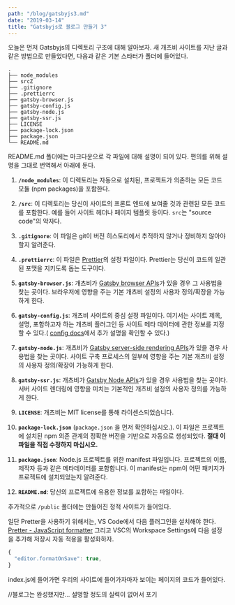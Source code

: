 ```yaml
---
path: "/blog/gatsbyjs3.md"
date: "2019-03-14"
title: "Gatsbyjs로 블로그 만들기 3"
---
```


오늘은 먼저 Gatsbyjs의 디렉토리 구조에 대해 알아보자.
새 개츠비 사이트를 지난 글과 같은 방법으로 만들었다면, 다음과 같은 기본 스타터가 폴더에 들어있다.

    .
    ├── node_modules
    ├── srcZ
    ├── .gitignore
    ├── .prettierrc
    ├── gatsby-browser.js
    ├── gatsby-config.js
    ├── gatsby-node.js
    ├── gatsby-ssr.js
    ├── LICENSE
    ├── package-lock.json
    ├── package.json
    └── README.md

README.md 폴더에는 마크다운으로 각 파일에 대해 설명이 되어 있다. 편의를 위해 설명을 그대로 번역해서 아래에 둔다.

1. **`/node_modules`**: 이 디렉토리는 자동으로 설치된, 프로젝트가 의존하는 모든 코드 모듈 (npm packages)을 포함한다.

2. **`/src`**: 이 디렉토리는 당신이 사이트의 프론트 엔드에 보여줄 것과 관련된 모든 코드를 포함한다. 예를 들어 사이트 헤더나 페이지 템플릿 등이다. `src`는 "source code"의 약자다.

3. **`.gitignore`**: 이 파일은 git이 버전 히스토리에서 추적하지 않거나 정비하지 않아야 할지 알려준다.

4. **`.prettierrc`**: 이 파일은 [Prettier](https://prettier.io/)의 설정 파일이다. Prettier는 당신이 코드의 일관된 포맷을 지키도록 돕는 도구이다.

5. **`gatsby-browser.js`**: 개츠비가 [Gatsby browser APIs](https://www.gatsbyjs.org/docs/browser-apis/)가 있을 경우 그 사용법을 찾는 곳이다. 브라우저에 영향을 주는 기본 개츠비 설정의 사용자 정의/확장을 가능하게 한다.

6. **`gatsby-config.js`**: 개츠비 사이트의 중심 설정 파일이다. 여기서는 사이트 제목, 설명, 포함하고자 하는 개츠비 플러그인 등 사이트 메타 데이터에 관한 정보를 지정할 수 있다.( [config docs](https://www.gatsbyjs.org/docs/gatsby-config/)에서 추가 설명을 확인할 수 있다.)

7. **`gatsby-node.js`**: 개츠비가 [Gatsby server-side rendering APIs](https://www.gatsbyjs.org/docs/ssr-apis/)가 있을 경우 사용법을 찾는 곳이다. 사이트 구축 프로세스의 일부에 영향을 주는 기본 개츠비 설정의 사용자 정의/확장이 가능하게 한다.

8. **`gatsby-ssr.js`**: 개츠비가 [Gatsby Node APIs](https://www.gatsbyjs.org/docs/node-apis/)가 있을 경우 사용법을 찾는 곳이다. 서버 사이드 렌더링에 영향을 미치는 기본적인 개츠비 설정의 사용자 정의를 가능하게 한다.

9. **`LICENSE`**: 개츠비는 MIT license를 통해 라이센스되었습니다.

10. **`package-lock.json`** (`package.json` 을 먼저 확인하십시오.). 이 파일은 프로젝트에 설치된 npm 의존 관계의 정확한 버전을 기반으로 자동으로 생성되었다. **절대 이 파일을 직접 수정하지 마십시오.**

11. **`package.json`**: Node.js 프로젝트를 위한 manifest 파일입니다. 프로젝트의 이름, 제작자 등과 같은 메타데이터를 포함합니다. 이 manifest는 npm이 어떤 패키지가 프로젝트에 설치되었는지 알려준다.

12. **`README.md`**: 당신의 프로젝트에 유용한 정보를 포함하는 파일이다.

추가적으로 `/public` 폴더에는 만들어진 정적 사이트가 들어있다.

일단 Pretter을 사용하기 위해서는, VS Code에서 다음 플러그인을 설치해야 한다. [Pretter - JavaScript formatter](https://marketplace.visualstudio.com/items?itemName=esbenp.prettier-vscode) 그리고 VSC의 Workspace Settings에 다음 설정을 추가해 저장시 자동 적용을 활성화하자.

```js
{
  "editor.formatOnSave": true,
}
```

index.js에 들어가면 우리의 사이트에 들어가자마자 보이는 페이지의 코드가 들어있다.

//블로그는 완성했지만... 설명할 정도의 실력이 없어서 포기
